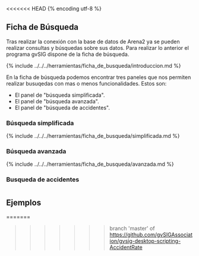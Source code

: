 <<<<<<< HEAD
{% encoding utf-8 %}

## Ficha de Búsqueda

Tras realizar la conexión con la base de datos de Arena2 ya se pueden realizar 
consultas y búsquedas sobre sus datos. Para realizar lo anterior el programa gvSIG 
dispone de la ficha de búsqueda.

{% include ../../../herramientas/ficha_de_busqueda/introduccion.md %}

En la ficha de búsqueda podemos encontrar tres paneles que nos permiten realizar
busuqedas con mas o menos funcionalidades. Estos son:

* El panel de "búsqueda simplificada".
* El panel de "búsqueda avanzada".
* El panel de "búsqueda de accidentes".

### Búsqueda simplificada

{% include ../../../herramientas/ficha_de_busqueda/simplificada.md %}

### Búsqueda avanzada

{% include ../../../herramientas/ficha_de_busqueda/avanzada.md %}

### Busqueda de accidentes


### Ejemplos


=======
>>>>>>> branch 'master' of https://github.com/gvSIGAssociation/gvsig-desktop-scripting-AccidentRate
